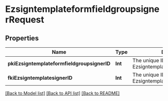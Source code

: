 # EzsigntemplateformfieldgroupsignerRequest

## Properties
Name | Type | Description | Notes
------------ | ------------- | ------------- | -------------
**pkiEzsigntemplateformfieldgroupsignerID** | **Int** | The unique ID of the Ezsigntemplateformfieldgroupsigner | [optional] 
**fkiEzsigntemplatesignerID** | **Int** | The unique ID of the Ezsigntemplatesigner | 

[[Back to Model list]](../README.md#documentation-for-models) [[Back to API list]](../README.md#documentation-for-api-endpoints) [[Back to README]](../README.md)


